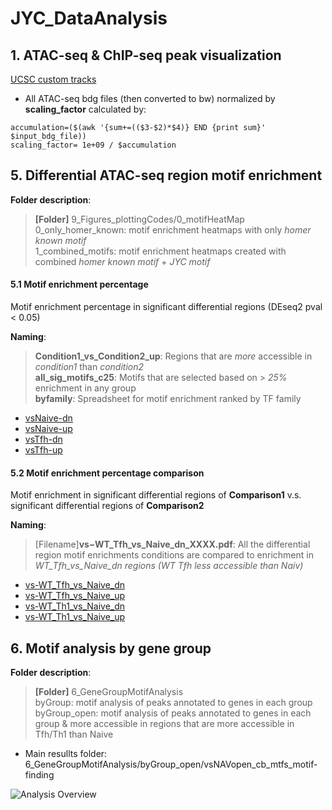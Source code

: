 # JYC_DataAnalysis

## 1. ATAC-seq & ChIP-seq peak visualization
[UCSC custom tracks](http://genome.ucsc.edu/cgi-bin/hgTracks?hgS_doOtherUser=submit&hgS_otherUserName=Huitian%20Diao&hgS_otherUserSessionName=jycATAC)

* All ATAC-seq bdg files (then converted to bw) normalized by __scaling_factor__ calculated by: <br/>
```
accumulation=($(awk '{sum+=(($3-$2)*$4)} END {print sum}' $input_bdg_file)) 
scaling_factor= 1e+09 / $accumulation
```

## 5. Differential ATAC-seq region motif enrichment

__Folder description__: <br/>
> __[Folder]__ 9_Figures_plottingCodes/0_motifHeatMap <br/>
0_only_homer_known: motif enrichment heatmaps with only _homer known motif_ <br/>
1_combined_motifs: motif enrichment heatmaps created with combined _homer known motif_ + _JYC motif_ <br/>

#### 5.1 Motif enrichment percentage
Motif enrichment percentage in significant differential regions (DEseq2 pval < 0.05)

__Naming__: <br/>
>__Condition1_vs_Condition2_up__: Regions that are _more_ accessible in _condition1_ than _condition2_ <br/>
__all_sig_motifs_c25__: Motifs that are selected based on > _25%_ enrichment in any group <br/>
__byfamily__: Spreadsheet for motif enrichment ranked by TF family <br/>

* [vsNaive-dn](9_Figures_plottingCodes/0_motifHeatMap/1_combined_motifs/Percentage_Heatmaps/vsNaive-dn_all_sig_motifs_c25_byfamilynew.pdf)
* [vsNaive-up](9_Figures_plottingCodes/0_motifHeatMap/1_combined_motifs/Percentage_Heatmaps/vsNaive-up_all_sig_motifs_c25_byfamilynew.pdf)
* [vsTfh-dn](9_Figures_plottingCodes/0_motifHeatMap/1_combined_motifs/Percentage_Heatmaps/vsWTTfh-dn_all_sig_motifs_c25_byfamilynew.pdf)
* [vsTfh-up](9_Figures_plottingCodes/0_motifHeatMap/1_combined_motifs/Percentage_Heatmaps/vsWTTfh-up_all_sig_motifs_c25_byfamilynew.pdf)


#### 5.2 Motif enrichment percentage comparison
Motif enrichment in significant differential regions of __Comparison1__ v.s. significant differential regions of __Comparison2__

__Naming__: <br/>
> [Filename]__vs−WT_Tfh_vs_Naive_dn_XXXX.pdf__: All the differential region motif enrichments conditions are compared to enrichment in _WT_Tfh_vs_Naive_dn regions (WT Tfh less accessible than Naiv)_

* [vs-WT_Tfh_vs_Naive_dn](9_Figures_plottingCodes/0_motifHeatMap/1_combined_motifs/Diff_percentage_Heatmaps/vs-WT_Tfh_vs_Naive_dn--all_sig_motifs_c25_byfamilynew.pdf)
* [vs-WT_Tfh_vs_Naive_up](9_Figures_plottingCodes/0_motifHeatMap/1_combined_motifs/Diff_percentage_Heatmaps/vs-WT_Tfh_vs_Naive_up--all_sig_motifs_c25_byfamilynew.pdf)
* [vs-WT_Th1_vs_Naive_dn](9_Figures_plottingCodes/0_motifHeatMap/1_combined_motifs/Diff_percentage_Heatmaps/vs-WT_Th1_vs_Naive_dn--all_sig_motifs_c25_byfamilynew.pdf)
* [vs-WT_Th1_vs_Naive_up](9_Figures_plottingCodes/0_motifHeatMap/1_combined_motifs/Diff_percentage_Heatmaps/vs-WT_Th1_vs_Naive_up--all_sig_motifs_c25_byfamilynew.pdf)

## 6. Motif analysis by gene group
__Folder description__: <br/>
> __[Folder]__ 6_GeneGroupMotifAnalysis <br/>
byGroup: motif analysis of peaks annotated to genes in each group <br/>
byGroup_open: motif analysis of peaks annotated to genes in each group & more accessible in regions that are more accessible in Tfh/Th1 than Naive <br/>

* Main resullts folder: 6_GeneGroupMotifAnalysis/byGroup_open/vsNAVopen_cb_mtfs_motif-finding




![Analysis Overview](https://user-images.githubusercontent.com/26311995/48738302-8fc49800-ec1e-11e8-92d6-f0a4cd55e32e.jpg)
